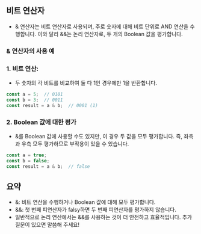 
## 비트 연산자
- & 연산자는 비트 연산자로 사용되며, 주로 숫자에 대해 비트 단위로 AND 연산을 수행합니다. 이와 달리 &&는 논리 연산자로, 두 개의 Boolean 값을 평가합니다.

### & 연산자의 사용 예

### 1. 비트 연산:
- 두 숫자의 각 비트를 비교하여 둘 다 1인 경우에만 1을 반환합니다.

```javascript
const a = 5;  // 0101
const b = 3;  // 0011
const result = a & b;  // 0001 (1)
```



### 2. Boolean 값에 대한 평가
- &를 Boolean 값에 사용할 수도 있지만, 이 경우 두 값을 모두 평가합니다. 즉, 좌측과 우측 모두 평가하므로 부작용이 있을 수 있습니다.

```javascript
const a = true;
const b = false;
const result = a & b;  // false
```


## 요약
- &: 비트 연산을 수행하거나 Boolean 값에 대해 모두 평가합니다.
- &&: 첫 번째 피연산자가 falsy하면 두 번째 피연산자를 평가하지 않습니다.
- 일반적으로 논리 연산에서는 &&를 사용하는 것이 더 안전하고 효율적입니다. 추가 질문이 있으면 말씀해 주세요!